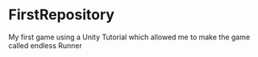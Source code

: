 # FirstRepository
My first game using a Unity Tutorial which allowed me to make the game called endless Runner
